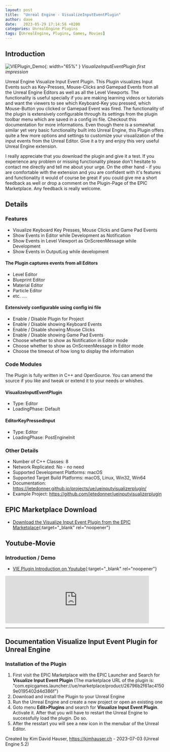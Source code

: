 ```yaml
---
layout: post
title:  "Unreal Engine - VisualizeInputEventPlugin"
author: dave
date:   2023-05-29 17:14:58 +0200
categories: UnrealEngine Plugins
tags: [UnrealEngine, Plugins, Games, Movies]
---
```


## Introduction
![VIEPlugin\_Demo](../../assets/img/projects/uevisualizeinputeventplugin/UE_VIE_Plugin-Screen-Featured-1920x1080-2023-06-27.png){: width="65%" }
_VisualizeInputEventPlugin first impression_

Unreal Engine Visualize Input Event Plugin. This Plugin visualizes Input Events such as Key-Presses, Mouse-Clicks and Gamepad Events from all the Unreal Engine Editors as well as all the Level Viewports. The functionality is useful specially if you are making learning videos or tutorials and want the viewers to see which Keyboard-Key you pressed, which Mouse-Button you clicked or Gamepad Event was fired. The functionality of the plugin is extensively configurable through its settings from the plugin toolbar menu which are saved in a config ini file. Checkout this documentation for more informations. Even though there is a somewhat similar yet very basic functionality built into Unreal Engine, this Plugin offers quite a few more options and settings to customize your visualization of the input events from the Unreal Editor. Give it a try and enjoy this very useful Unreal Engine extension.

I really appreciate that you download the plugin and give it a test. If you experience any problem or missing functionality please don't hesitate to contact me directly and tell me about your urge. On the other hand - if you are comfortable with the extension and you are confident with it's features and functionality it would of course be great if you could give me a short feedback as well or drop a comment on the Plugin-Page of the EPIC Marketplace. Any feedback is really welcome.

## Details

### Features
- Visualize Keyboard Key Presses, Mouse Clicks and Game Pad Events
- Show Events in Editor while Development as Notification
- Show Events in Level Viewport as OnScreenMessage while Development
- Show Events in OutputLog while development

#### The Plugin captures events from all Editors
- Level Editor
- Blueprint Editor
- Material Editor
- Particle Editor
- etc. ....

#### Extensively configurable using config ini file
- Enable / Disable Plugin for Project
- Enable / Disable showing Keyboard Events
- Enable / Disable showing Mouse Clicks
- Enable / Disable showing Game Pad Events
- Choose whether to show as Notification in Editor mode
- Choose whether to show as OnScreenMessage in Editor mode
- Choose the timeout of how long to display the information

### Code Modules
The Plugin is fully written in C++ and OpenSource. You can amend the source if you like and tweak or extend it to your needs or whishes.

#### VisualizeInputEventPlugin
- Type: Editor
- LoadingPhase: Default

#### EditorKeyPressedInput
- Type: Editor
- LoadingPhase: PostEngineInit

### Other Details
- Number of C++ Classes: 8
- Network Replicated: No - no need
- Supported Development Platforms: macOS
- Supported Target Build Platforms: macOS, Linux, Win32, Win64
- Documentation: https://jetedonner.github.io/projects/ue/ueinputvisualizerplugin/
- Example Project: https://github.com/jetedonner/ueinputvisualizerplugin


## EPIC Marketplace Download
- [Download the Visualize Input Event Plugin from the EPIC Marketplace](https://www.unrealengine.com/marketplace/en-US/product/26796b2f61ac41509e0195402d4d386f){:target="_blank" rel="noopener"}


## Youtube-Movie
### Introduction / Demo
- [VIE Plugin Introduction on Youtube](https://youtu.be/eqyuU1cIx8I){:target="_blank" rel="noopener"}

<div class="container-responsive-iframe">
  <iframe class="responsive-iframe" src="https://www.youtube.com/embed/eqyuU1cIx8I" title="YouTube video player" width="90%" frameborder="0" allow="accelerometer; autoplay; clipboard-write; encrypted-media; gyroscope; picture-in-picture" allowfullscreen></iframe>
</div>

---

## Documentation Visualize Input Event Plugin for Unreal Engine 
### Installation of the Plugin
1. First visit the EPIC Marketplace with the EPIC Launcher and Search for **Visualize Input Event Plugin** (The marketplace URL of the plugin is: "com.epicgames.launcher://ue/marketplace/product/26796b2f61ac41509e0195402d4d386f")
2. Download and install the Plugin to your Unreal Engine
3. Run the Unreal Engine and create a new project or open an existing one
4. Goto menu **Edit>Plugins** and search for **Visualize Input Event Plugin**. Activate it. After that you will have to restart the Unreal Engine to successfully load the plugin. Do so.
5. After the resstart you will see a new icon in the menubar of the Unreal Editor.


Created by Kim David Hauser, https://kimhauser.ch - 2023-07-03 (Unreal Engine 5.2)
